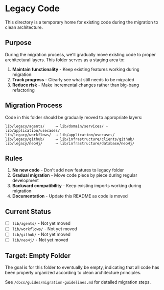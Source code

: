 # Legacy Code

This directory is a temporary home for existing code during the migration to clean architecture.

## Purpose

During the migration process, we'll gradually move existing code to proper architectural layers. This folder serves as a staging area to:

1. **Maintain functionality** - Keep existing features working during migration
2. **Track progress** - Clearly see what still needs to be migrated
3. **Reduce risk** - Make incremental changes rather than big-bang refactoring

## Migration Process

Code in this folder should be gradually moved to appropriate layers:

```
lib/legacy/agents/     → lib/domain/services/ + lib/application/usecases/
lib/legacy/workflows/  → lib/application/usecases/
lib/legacy/github/     → lib/infrastructure/clients/github/
lib/legacy/neo4j/      → lib/infrastructure/database/neo4j/
```

## Rules

1. **No new code** - Don't add new features to legacy folder
2. **Gradual migration** - Move code piece by piece during regular development
3. **Backward compatibility** - Keep existing imports working during migration
4. **Documentation** - Update this README as code is moved

## Current Status

- [ ] `lib/agents/` - Not yet moved
- [ ] `lib/workflows/` - Not yet moved
- [ ] `lib/github/` - Not yet moved
- [ ] `lib/neo4j/` - Not yet moved

## Target: Empty Folder

The goal is for this folder to eventually be empty, indicating that all code has been properly organized according to clean architecture principles.

See `/docs/guides/migration-guidelines.md` for detailed migration steps.
